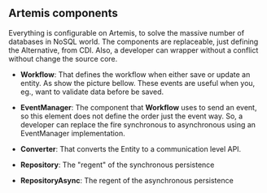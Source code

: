 ## Artemis components

Everything is configurable on Artemis, to solve the massive number of databases in NoSQL world. The components are replaceable, just defining the Alternative, from CDI. Also, a developer can wrapper without a conflict without change the source core.



* **Workflow**: That defines the workflow when either save or update an entity. As show the picture bellow. These events are useful when you, eg., want to validate data before be saved.

* **EventManager**: The component that **Workflow** uses to send an event, so this element does not define the order just the event way. So, a developer can replace the fire synchronous to asynchronous using an EventManager implementation.

* **Converter**: That converts the Entity to a communication level API.

* **Repository**: The "regent" of the synchronous persistence

* **RepositoryAsync**: The regent of the asynchronous persistence



